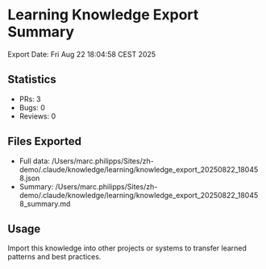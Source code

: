 # Learning Knowledge Export Summary

Export Date: Fri Aug 22 18:04:58 CEST 2025

## Statistics
- PRs:        3
- Bugs:        0  
- Reviews:        0

## Files Exported
- Full data: /Users/marc.philipps/Sites/zh-demo/.claude/knowledge/learning/knowledge_export_20250822_180458.json
- Summary: /Users/marc.philipps/Sites/zh-demo/.claude/knowledge/learning/knowledge_export_20250822_180458_summary.md

## Usage
Import this knowledge into other projects or systems to transfer learned patterns and best practices.
